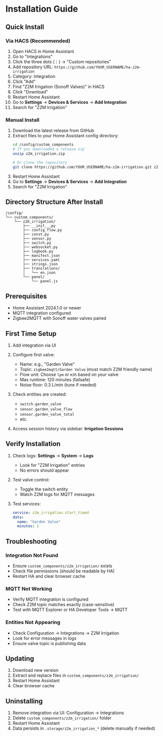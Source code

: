 # Installation Guide

## Quick Install

### Via HACS (Recommended)

1. Open HACS in Home Assistant
2. Go to "Integrations"
3. Click the three dots (⋮) → "Custom repositories"
4. Add repository URL: `https://github.com/YOUR_USERNAME/ha-z2m-irrigation`
5. Category: Integration
6. Click "Add"
7. Find "Z2M Irrigation (Sonoff Valves)" in HACS
8. Click "Download"
9. Restart Home Assistant
10. Go to **Settings** → **Devices & Services** → **Add Integration**
11. Search for "Z2M Irrigation"

### Manual Install

1. Download the latest release from GitHub
2. Extract files to your Home Assistant config directory:
   ```bash
   cd /config/custom_components
   # If you downloaded a release zip
   unzip z2m_irrigation.zip

   # Or clone the repository
   git clone https://github.com/YOUR_USERNAME/ha-z2m-irrigation.git z2m_irrigation
   ```
3. Restart Home Assistant
4. Go to **Settings** → **Devices & Services** → **Add Integration**
5. Search for "Z2M Irrigation"

## Directory Structure After Install

```
/config/
└── custom_components/
    └── z2m_irrigation/
        ├── __init__.py
        ├── config_flow.py
        ├── const.py
        ├── sensor.py
        ├── switch.py
        ├── websocket.py
        ├── logbook.py
        ├── manifest.json
        ├── services.yaml
        ├── strings.json
        ├── translations/
        │   └── en.json
        └── panel/
            └── panel.js
```

## Prerequisites

- Home Assistant 2024.1.0 or newer
- MQTT integration configured
- Zigbee2MQTT with Sonoff water valves paired

## First Time Setup

1. Add integration via UI
2. Configure first valve:
   - Name: e.g., "Garden Valve"
   - Topic: `zigbee2mqtt/Garden Valve` (must match Z2M friendly name)
   - Flow unit: Choose `lpm` or `m3h` based on your valve
   - Max runtime: 120 minutes (failsafe)
   - Noise floor: 0.3 L/min (tune if needed)

3. Check entities are created:
   - `switch.garden_valve`
   - `sensor.garden_valve_flow`
   - `sensor.garden_valve_total`
   - etc.

4. Access session history via sidebar: **Irrigation Sessions**

## Verify Installation

1. Check logs: **Settings** → **System** → **Logs**
   - Look for "Z2M Irrigation" entries
   - No errors should appear

2. Test valve control:
   - Toggle the switch entity
   - Watch Z2M logs for MQTT messages

3. Test services:
   ```yaml
   service: z2m_irrigation.start_timed
   data:
     name: "Garden Valve"
     minutes: 1
   ```

## Troubleshooting

### Integration Not Found

- Ensure `custom_components/z2m_irrigation/` exists
- Check file permissions (should be readable by HA)
- Restart HA and clear browser cache

### MQTT Not Working

- Verify MQTT integration is configured
- Check Z2M topic matches exactly (case-sensitive)
- Test with MQTT Explorer or HA Developer Tools → MQTT

### Entities Not Appearing

- Check Configuration → Integrations → Z2M Irrigation
- Look for error messages in logs
- Ensure valve topic is publishing data

## Updating

1. Download new version
2. Extract and replace files in `custom_components/z2m_irrigation/`
3. Restart Home Assistant
4. Clear browser cache

## Uninstalling

1. Remove integration via UI: Configuration → Integrations
2. Delete `custom_components/z2m_irrigation/` folder
3. Restart Home Assistant
4. Data persists in `.storage/z2m_irrigation_*` (delete manually if needed)
